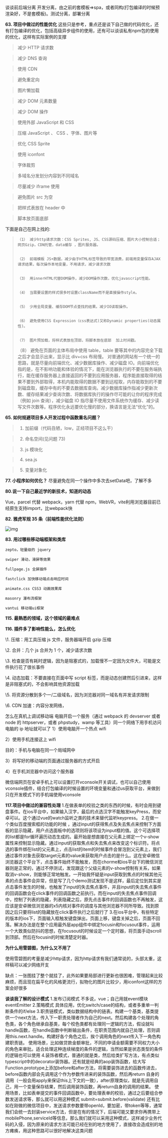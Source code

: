 谈谈前后端分离 开发分离，由之前的套模板=>spa，或者同构(打包编译的时候预渲染好，不是套模板)。测试分离，部署分离

**63. 项目中做过的性能优化**
这些只是参考，重点还是谈下自己做的代码优化，还有打包编译的优化，包括高级异步组件的使用，还有可以谈谈私有npm包的使用的优化，这样有实际案例的支撑

>  减少 HTTP 请求数

>  减少 DNS 查询

>  使用 CDN

>  避免重定向

>  图片懒加载

>  减少 DOM 元素数量

>  减少 DOM 操作

>  使用外部 JavaScript 和 CSS

>  压缩 JavaScript 、 CSS 、字体、图片等

>  优化 CSS Sprite

>  使用 iconfont

>  字体裁剪

>  多域名分发划分内容到不同域名

>  尽量减少 iframe 使用

>  避免图片 src 为空

>  把样式表放在 header 中

>  脚本放页面底部

下面是自己在网上找的:

>     （1） 减少http请求次数：CSS Sprites, JS、CSS源码压缩、图片大小控制合适；网页Gzip，CDN托管，data缓存 ，图片服务器。
>
>
>     （2） 前端模板 JS+数据，减少由于HTML标签导致的带宽浪费，前端用变量保存AJAX请求结果，每次操作本地变量，不用请求，减少请求次数
>
>
>     （3） 用innerHTML代替DOM操作，减少DOM操作次数，优化javascript性能。
>
>
>     （4） 当需要设置的样式很多时设置className而不是直接操作style。
>
>
>     （5） 少用全局变量、缓存DOM节点查找的结果。减少IO读取操作。
>
>
>     （6） 避免使用CSS Expression（css表达式)又称Dynamic properties(动态属性)。
>
>
>     （7） 图片预加载，将样式表放在顶部，将脚本放在底部  加上时间戳。
>
>  （8） 避免在页面的主体布局中使用 table，table 要等其中的内容完全下载之后才会显示出来，显示比 div+css 布局慢。
> ​ 对普通的网站有一个统一的思路，就是尽量向前端优化、减少数据库操作、减少磁盘 IO。向前端优化指的是，在不影响功能和体验的情况下，能在浏览器执行的不要在服务端执行，能在缓存服务器上直接返回的不要到应用服务器，程序能直接取得的结果不要到外部取得，本机内能取得的数据不要到远程取，内存能取到的不要到磁盘取，缓存中有的不要去数据库查询。减少数据库操作指减少更新次数、缓存结果减少查询次数、将数据库执行的操作尽可能的让你的程序完成（例如 join 查询），减少磁盘 IO 指尽量不使用文件系统作为缓存、减少读写文件次数等。程序优化永远要优化慢的部分，换语言是无法“优化”的。

**65. 如何规避项目多人开发过程中函数重名问题？**

>  1. 加前缀（代码丑陋，low，正经项目不这么干）

>  2. 命名空间(见问题 73)

>  3. js 模块化

>  4. sea.js

>  5. 变量对象化


**77. 小程序如何优化？**
尽量避免在同一个操作中多次去setData吧，了解不多

**80.说一下自己最近学的新技术，知道的动态**

 Vue，parcel 代替 webpack，yarn 代替 npm，WebVR，vite利用浏览器目前已经原生支持import，比webpack快

**82. 雅虎军规 35 条（前端性能优化法则）**

![img](http://note.youdao.com/yws/public/resource/493dfe1ab5c8c391fb978cf6701337e0/xmlnote/0E1299520C92407F8FAD29D920CE183B/1825)

**83. 用过哪些移动端框架和类库**

    zepto，轻量级的 jquery
    
    swiper 滑动，滑屏等效果
    
    fullpage.js 全屏插件
    
    fastclick 加快移动端点击响应时间
    
    animate.css CSS3 动画效果库
    
    masonry 瀑布流框架
    
    vantui 移动端ui框架

**115. 最熟悉的领域，这个领域的最难点**

**116. 插件多了影响性能么，怎么优化**

\1. 压缩：用工具压缩 js 文件，服务器端开启 gzip 压缩

\2. 合并：几个 js 合并为 1 个，减少请求次数

\3. 检查是否有耗时逻辑，因为是阻塞式的，加载慢不一定因为文件大，可能是文件执行花了很长事件

\4. 动态加载：不要直接在页面中写 script 标签，而是动态创建然后引进来，这样是非阻塞式的，不会影响其他资源加载

\5. 将资源分散到多个一/二级域名，因为浏览器对同一域名有并发请求限制

\6. CDN 加速：内容分发网络，


怎么在真机上调试移动端
电脑开启一个服务（通过 webpack 的 devserver 或者 node 的 httpserver，或者 phpstudy，wamp 等工具）同一个网络下用手机访问电脑的 ip 地址就可以了
1）使用电脑开一个热点 wifi

2）使用手机连接这上 wifi

目的：手机与电脑在同一个局域网中

3）将写好的移动端的页面通过服务器的方式开启

4）在手机浏览器中访问这个服务器

微信端网页在安卓手机上可以设置打开vconsole开关调试，也可以自己使用vconsole插件，结合打包编译的时候设置的环境变量和通过us获取平台，来做到只在开发模式下的手机端使用vconsole

**117.项目中做过的兼容性处理**
1.在做表单的校验之类的东西的时候，有时会用到键盘事件。在ios平台中，如果输入汉字，最后的点选汉字不能触发keyPress，而安卓可以。这个通过vue的watch监听之类的技术来替代监听keypress。
2.在做一个类似百度搜索框的功能的时候 ，通过input的获得焦点及失去焦点来控制下方面板的显示隐藏，用户点选面板中的选项则将该项设为input框的值。这个可选择项的list都是for循环遍历动态生成的。最开始是想直接在父元素上绑定一个v-show属性来控制显示隐藏。通过input的获取焦点和失去焦点来改变这个标识符。将点选的事件绑在list的父元素上，点击list的item的时候事件会冒泡到父元素上，我们通过事件对象去获取target元素的value来获取用户点击的是什么。这在安卓微信浏览器这个平台下，点击事件始终不能触发，而在chorme和ios平台下的微信浏览器则是正常的，通过不停测试，发现跟这个父级元素的v-show控制有关系，如果取消v-show，则能够正常地触发。一开始我怀疑是input获取到焦点的时候其他元素的点击事件会异常，但是写了几个demo测试发现不是这样，最后定位到其实是点击事件发生的时候，也触发了input的失去焦点事件，并且input的失去焦点事件的回调函数会在click事件的回调函数之前执行。而在input的失去焦点事件回调中，控制了列表的隐藏，列表隐藏之后，原先点击事件的回调函数也不再触发，这应该是安卓微信浏览器的x5内核对事件的调度与其他浏览器不同所导致。找到原因之后只要将list的隐藏放在click事件执行之后就行了
3.在ios平台中，有些特定的版本的ios下，页面输入框触发键盘弹出，页面上移，键盘关掉之后，页面不回落。解决办法是在整个应用最外层app组件中绑定focusin和focusout事件，运用一个大致类似防抖的思想，在focusout的时候设定一个定时器，将页面手动scroll到顶部。然后在focusin的时候清楚定时器。

**为什么用雪碧图，为什么又不用了**

使用雪碧图的考量是减少http请求，因为http请求有我们通常说的，头部太重，这样稿可以减少网络开支

缺点：一张图挂了整个就挂了，此外如果要局部进行更新也很困难，管理起来比较麻烦，而且现在扁平化的风格更流行，拟物化的图片比较少，用iconfont这样的方案会好很多

**谈谈我了解的设计模式**
1.发布订阅模式 不多说，vue；自己用就event模块 eventEmitter
2.策略模式 具体应用，优化switch/case的结构，或者多重单一判断条件的if/else
3.职责链模式，类似数据结构中的链表。构建一个基类，基类提供一个next方法，传入下一职责处理者作为自己的next。然后构建各个处理的角色类，各个角色继承自基类，每个校色类都有处理同一逻辑的方法，假设就叫handle函数，在handle函数中判断输出条件，在职责范围内就自己处理，否则调用this.next.handle。构建好各个角色之后，挨个调用角色的next传入下一角色构建职责链。
    使用场景，比如做贷款金额审批，不同的申请金额需要不同权力大小的角色来审批。适合处理这种连续梯度的条件的逻辑，当然如果是状态类型的条件的逻辑也可以使用
4.装饰者模式，普通的就是类，然后给类扩写方法，有点类似typescript中的decorator装饰器。还有就是经典的aop装饰函数，给大写Function.prototype上添加before和after方法，将需要装饰进去的函数传进去，before函数内部会先调用这个作为参数传进来的装饰函数，然后再return 自身的调用（一般会用apply来保证this上下文的一致），after原理类似，就是先调用自己，用一个变量保存结果，然后调用装饰函数，再return自身的调用的结果。
    使用场景，比如表单提交的事件回调函数中，要处理表单的校验，通过之后要组合参数发送请求等，那么就可以用这种模式 submit=submit.before(validate)
    还有比如在刚做的微信项目中，发送请求参数要带openId，要加密，带token等等，通常我们会统一去封装service方法，但是在有的情况下，后端可能又要求你再携带上mobilePhone,serviceId等信息，那么我们就可以采用这种模式，这样减少业务代码的入侵，因为原来的请求方法可能已经在别的地方使用了，直接改会造成别的地方瘫痪，用这种思路可以很好地解决这类问题